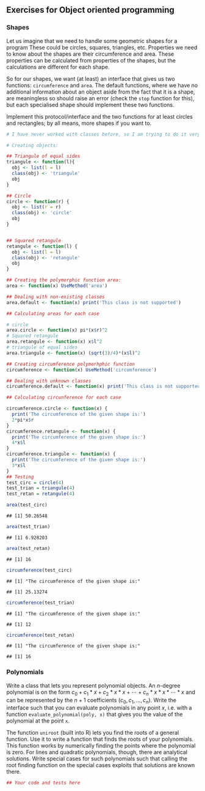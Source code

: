Exercises for Object oriented programming
-----------------------------------------

### Shapes

Let us imagine that we need to handle some geometric shapes for a program These could be circles, squares, triangles, etc. Properties we need to know about the shapes are their circumference and area. These properties can be calculated from properties of the shapes, but the calculations are different for each shape.

So for our shapes, we want (at least) an interface that gives us two functions: `circumference` and `area`. The default functions, where we have no additional information about an object aside from the fact that it is a shape, are meaningless so should raise an error (check the `stop` function for this), but each specialised shape should implement these two functions.

Implement this protocol/interface and the two functions for at least circles and rectangles; by all means, more shapes if you want to.

``` r
# I have never worked with classes before, so I am trying to do it very detailed... 

# Creating objects:

## Triangule of equal sides
triangule <- function(l){
  obj <- list(l = l)
  class(obj) <- 'triangule'
  obj
}

## Circle
circle <- function(r) {
  obj <- list(r = r)
  class(obj) <- 'circle'
  obj
}  


## Squared retangule
retangule <- function(l) {
  obj <- list(l = l)
  class(obj) <- 'retangule'
  obj
}

## Creating the polymorphic function area:
area <- function(x) UseMethod('area')

## Dealing with non-existing classes
area.default <- function(x) print('This class is not supported')

## Calculating areas for each case

# circle
area.circle <- function(x) pi*(x$r)^2
# Squared retangule
area.retangule <- function(x) x$l^2 
# triangule of equal sides
area.triangule <- function(x) (sqrt(3)/4)*(x$l)^2

## Creating circumference polymorhphic function
circumference <- function(x) UseMethod('circumference')

## Dealing with unknown classes 
circumference.default <- function(x) print('This class is not supported')

## Calculating circunference for each case

circumference.circle <- function(x) {
  print('The circumference of the given shape is:')
  2*pi*x$r
}
circumference.retangule <- function(x) {
  print('The circumference of the given shape is:')
  4*x$l
}  
circumference.triangule <- function(x) {
  print('The circumference of the given shape is:')
  3*x$l
}
## Testing 
test_circ = circle(4)
test_trian = triangule(4)
test_retan = retangule(4)

area(test_circ)
```

    ## [1] 50.26548

``` r
area(test_trian)
```

    ## [1] 6.928203

``` r
area(test_retan)
```

    ## [1] 16

``` r
circumference(test_circ)
```

    ## [1] "The circumference of the given shape is:"

    ## [1] 25.13274

``` r
circumference(test_trian)
```

    ## [1] "The circumference of the given shape is:"

    ## [1] 12

``` r
circumference(test_retan)
```

    ## [1] "The circumference of the given shape is:"

    ## [1] 16

### Polynomials

Write a class that lets you represent polynomial objects. An *n*-degree polynomial is on the form *c*<sub>0</sub> + *c*<sub>1</sub> \* *x* + *c*<sub>2</sub> \* *x* \* *x* + ⋯ + *c*<sub>*n*</sub> \* *x* \* *x* \* ⋯ \* *x* and can be represented by the *n* + 1 coefficients (*c*<sub>0</sub>, *c*<sub>1</sub>, …, *c*<sub>*n*</sub>). Write the interface such that you can evaluate polynomials in any point *x*, i.e. with a function `evaluate_polynomial(poly, x)` that gives you the value of the polynomial at the point `x`.

The function `uniroot` (built into R) lets you find the roots of a general function. Use it to write a function that finds the roots of your polynomials. This function works by numerically finding the points where the polynomial is zero. For lines and quadratic polynomials, though, there are analytical solutions. Write special cases for such polynomials such that calling the root finding function on the special cases exploits that solutions are known there.

``` r
## Your code and tests here
```
